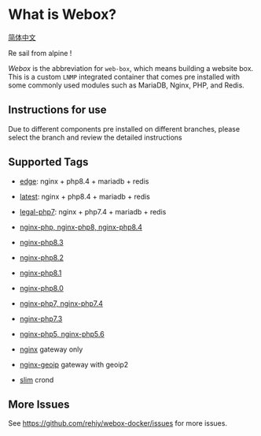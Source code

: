 # What is Webox?

[简体中文](./README-zh.md)

Re sail from alpine !

*Webox* is the abbreviation for `web-box`, which means building a website box. This is a custom `LNMP` integrated container that comes pre installed with some commonly used modules such as MariaDB, Nginx, PHP, and Redis.

## Instructions for use

Due to different components pre installed on different branches, please select the branch and review the detailed instructions

## Supported Tags

- [edge](https://github.com/rehiy/webox-docker/tree/master/edge): nginx + php8.4 + mariadb + redis

- [latest](https://github.com/rehiy/webox-docker/tree/master/latest): nginx + php8.4 + mariadb + redis

- [legal-php7](https://github.com/rehiy/webox-docker/tree/master/legal-php7): nginx + php7.4 + mariadb + redis

- [nginx-php, nginx-php8, nginx-php8.4](https://github.com/rehiy/webox-docker/tree/master/nginx-php8.4)

- [nginx-php8.3](https://github.com/rehiy/webox-docker/tree/master/nginx-php8.3)
  
- [nginx-php8.2](https://github.com/rehiy/webox-docker/tree/master/nginx-php8.2)

- [nginx-php8.1](https://github.com/rehiy/webox-docker/tree/master/nginx-php8.1)

- [nginx-php8.0](https://github.com/rehiy/webox-docker/tree/master/nginx-php8.0)

- [nginx-php7, nginx-php7.4](https://github.com/rehiy/webox-docker/tree/master/nginx-php7.4)

- [nginx-php7.3](https://github.com/rehiy/webox-docker/tree/master/nginx-php7.3)

- [nginx-php5, nginx-php5.6](https://github.com/rehiy/webox-docker/tree/master/nginx-php5.6)

- [nginx](https://github.com/rehiy/webox-docker/tree/master/nginx) gateway only

- [nginx-geoip](https://github.com/rehiy/webox-docker/tree/master/nginx) gateway with geoip2

- [slim](https://github.com/rehiy/webox-docker/tree/master/slim) crond

## More Issues

See <https://github.com/rehiy/webox-docker/issues> for more issues.
